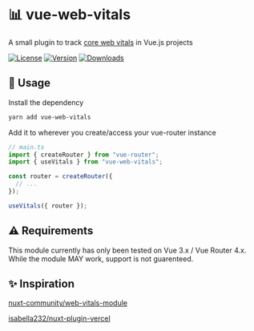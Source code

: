 # 📊 vue-web-vitals

A small plugin to track [core web vitals](https://web.dev/vitals/) in Vue.js projects

[![License](https://img.shields.io/badge/-MIT-f56565.svg?longCache=true&style=for-the-badge)](https://github.com/nurodev/vue-web-vitals/blob/main/LICENSE)
[![Version](https://img.shields.io/npm/v/vue-web-vitals?label=%20&style=for-the-badge)](https://www.npmjs.com/package/vue-web-vitals)
[![Downloads](https://img.shields.io/npm/dm/vue-web-vitals?label=%20&logo=Docusign&logoColor=white&style=for-the-badge)](https://www.npmjs.com/package/vue-web-vitals)

## 🦄 Usage

Install the dependency

```bash
yarn add vue-web-vitals
```

Add it to wherever you create/access your vue-router instance

```typescript
// main.ts
import { createRouter } from "vue-router";
import { useVitals } from "vue-web-vitals";

const router = createRouter({
  // ...
});

useVitals({ router });
```

## ⚠️ Requirements

This module currently has only been tested on Vue 3.x / Vue Router 4.x.
While the module MAY work, support is not guarenteed.

## ✨ Inspiration

[nuxt-community/web-vitals-module](https://github.com/nuxt-community/web-vitals-module)

[isabella232/nuxt-plugin-vercel](https://github.com/isabella232/nuxt-plugin-vercel)
